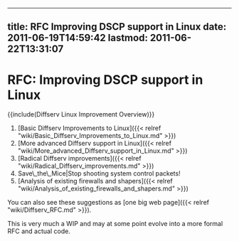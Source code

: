 
---
title: RFC Improving DSCP support in Linux
date: 2011-06-19T14:59:42
lastmod: 2011-06-22T13:31:07
---
RFC: Improving DSCP support in Linux
====================================

{{include(Diffserv Linux Improvement Overview)}}

1.  [Basic Diffserv Improvements to Linux]({{< relref "wiki/Basic_Diffserv_Improvements_to_Linux.md" >}})
2.  [More advanced Diffserv support in Linux]({{< relref "wiki/More_advanced_Diffserv_support_in_Linux.md" >}})
3.  [Radical Diffserv improvements]({{< relref "wiki/Radical_Diffserv_improvements.md" >}})
4.  <link>Save\_the\_Mice|Stop shooting system control packets</link>!
5.  [Analysis of existing firewalls and shapers]({{< relref "wiki/Analysis_of_existing_firewalls_and_shapers.md" >}})

You can also see these suggestions as [one big web page]({{< relref "wiki/Diffserv_RFC.md" >}}).

This is very much a WIP and may at some point evolve into a more formal
RFC and actual code.
